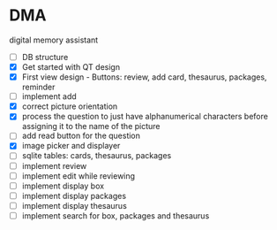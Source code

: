 # DMA
digital memory assistant

- [ ] DB structure
- [x] Get started with QT design
- [x] First view design - Buttons: review, add card, thesaurus, packages, reminder
- [ ] implement add
- [x] correct picture orientation
- [x] process the question to just have alphanumerical characters before assigning it to the name of the picture
- [ ] add read button for the question
- [x] image picker and displayer
- [ ] sqlite tables: cards, thesaurus, packages
- [ ] implement review
- [ ] implement edit while reviewing
- [ ] implement display box
- [ ] implement display packages
- [ ] implement display thesaurus
- [ ] implement search for box, packages and thesaurus
